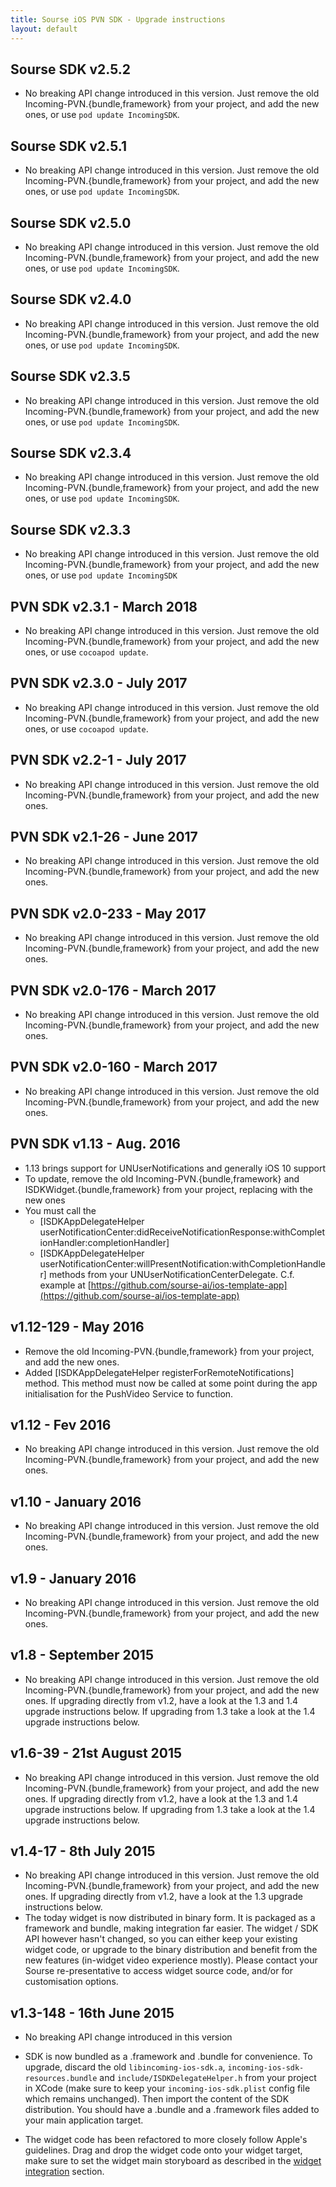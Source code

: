 ```yaml
---
title: Sourse iOS PVN SDK - Upgrade instructions
layout: default 
---
```


Sourse SDK v2.5.2
-------------------
- No breaking API change introduced in this version. Just remove the old Incoming-PVN.{bundle,framework} from your project, and add the new ones, or use `pod update IncomingSDK`. 

Sourse SDK v2.5.1
-------------------
- No breaking API change introduced in this version. Just remove the old Incoming-PVN.{bundle,framework} from your project, and add the new ones, or use `pod update IncomingSDK`. 

Sourse SDK v2.5.0
-------------------
- No breaking API change introduced in this version. Just remove the old Incoming-PVN.{bundle,framework} from your project, and add the new ones, or use `pod update IncomingSDK`. 

Sourse SDK v2.4.0
-------------------
- No breaking API change introduced in this version. Just remove the old Incoming-PVN.{bundle,framework} from your project, and add the new ones, or use `pod update IncomingSDK`. 

Sourse SDK v2.3.5
-------------------
- No breaking API change introduced in this version. Just remove the old Incoming-PVN.{bundle,framework} from your project, and add the new ones, or use `pod update IncomingSDK`. 

Sourse SDK v2.3.4
-------------------
- No breaking API change introduced in this version. Just remove the old Incoming-PVN.{bundle,framework} from your project, and add the new ones, or use `pod update IncomingSDK`. 

Sourse SDK v2.3.3
-------------------
- No breaking API change introduced in this version. Just remove the old Incoming-PVN.{bundle,framework} from your project, and add the new ones, or use `pod update IncomingSDK` 

PVN SDK v2.3.1 - March 2018
---------------------------
- No breaking API change introduced in this version. Just remove the old Incoming-PVN.{bundle,framework} from your project, and add the new ones, or use `cocoapod update`. 

PVN SDK v2.3.0 - July 2017
--------------------------
- No breaking API change introduced in this version. Just remove the old Incoming-PVN.{bundle,framework} from your project, and add the new ones, or use `cocoapod update`. 

PVN SDK v2.2-1 - July 2017
--------------------------
- No breaking API change introduced in this version. Just remove the old Incoming-PVN.{bundle,framework} from your project, and add the new ones.

PVN SDK v2.1-26 - June 2017
---------------------------
- No breaking API change introduced in this version. Just remove the old Incoming-PVN.{bundle,framework} from your project, and add the new ones.


PVN SDK v2.0-233 - May 2017
-----------------------------
- No breaking API change introduced in this version. Just remove the old Incoming-PVN.{bundle,framework} from your project, and add the new ones.


PVN SDK v2.0-176 - March 2017
-----------------------------
- No breaking API change introduced in this version. Just remove the old Incoming-PVN.{bundle,framework} from your project, and add the new ones.


PVN SDK v2.0-160 - March 2017
-----------------------------
- No breaking API change introduced in this version. Just remove the old Incoming-PVN.{bundle,framework} from your project, and add the new ones.


PVN SDK v1.13 - Aug. 2016
-------------------------
- 1.13 brings support for UNUserNotifications and generally iOS 10 support
- To update, remove the old Incoming-PVN.{bundle,framework} and ISDKWidget.{bundle,framework} from your project, replacing with the new ones
- You must call the 
	- [ISDKAppDelegateHelper userNotificationCenter:didReceiveNotificationResponse:withCompletionHandler:completionHandler]
	- [ISDKAppDelegateHelper userNotificationCenter:willPresentNotification:withCompletionHandler]
methods from your UNUserNotificationCenterDelegate. C.f. example at [https://github.com/sourse-ai/ios-template-app](https://github.com/sourse-ai/ios-template-app)


v1.12-129 - May 2016
--------------------
- Remove the old Incoming-PVN.{bundle,framework} from your project, and add the new ones.
- Added [ISDKAppDelegateHelper registerForRemoteNotifications] method. This method must now be called at some point during the app initialisation for the PushVideo Service to function. 


v1.12 - Fev 2016
----------------
- No breaking API change introduced in this version. Just remove the old Incoming-PVN.{bundle,framework} from your project, and add the new ones.

v1.10 - January 2016
--------------------
- No breaking API change introduced in this version. Just remove the old Incoming-PVN.{bundle,framework} from your project, and add the new ones.


v1.9 - January 2016
-------------------
- No breaking API change introduced in this version. Just remove the old Incoming-PVN.{bundle,framework} from your project, and add the new ones.


v1.8 - September 2015
---------------------
- No breaking API change introduced in this version. Just remove the old Incoming-PVN.{bundle,framework} from your project, and add the new ones. If upgrading directly from v1.2, have a look at the 1.3 and 1.4 upgrade instructions below. If upgrading from 1.3 take a look at the 1.4 upgrade instructions below. 



v1.6-39 - 21st August 2015
--------------------------
- No breaking API change introduced in this version. Just remove the old Incoming-PVN.{bundle,framework} from your project, and add the new ones. If upgrading directly from v1.2, have a look at the 1.3 and 1.4 upgrade instructions below. If upgrading from 1.3 take a look at the 1.4 upgrade instructions below. 


v1.4-17 - 8th July 2015
------------------------

- No breaking API change introduced in this version. Just remove the old Incoming-PVN.{bundle,framework} from your project, and add the new ones. If upgrading directly from v1.2, have a look at the 1.3 upgrade instructions below. 
- The today widget is now distributed in binary form. It is packaged as a framework and bundle, making integration far easier. The widget / SDK API however hasn't changed, so you can either keep your existing widget code, or upgrade to the binary distribution and benefit from the new features (in-widget video experience mostly). Please contact your Sourse re-presentative to access widget source code, and/or for customisation options. 



v1.3-148 - 16th June 2015
-------------------------

- No breaking API change introduced in this version

- SDK is now bundled as a .framework and .bundle for convenience. To upgrade, discard the old `libincoming-ios-sdk.a`,  `incoming-ios-sdk-resources.bundle` and `include/ISDKDelegateHelper.h` from your project in XCode (make sure to keep your `incoming-ios-sdk.plist` config file which remains unchanged). Then import the content of the SDK distribution. You should have a .bundle and a .framework files added to your main application target. 

- The widget code has been refactored to more closely follow Apple's guidelines. Drag and drop the widget code onto your widget target, make sure to set the widget main storyboard as described in the [widget integration](./widget-integration.html) section.

